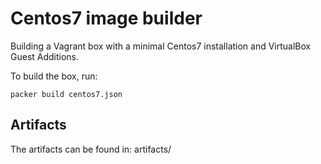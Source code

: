 # Centos7 image builder

Building a Vagrant box with a minimal Centos7 installation and
VirtualBox Guest Additions.

To build the box, run:
```
packer build centos7.json
```

## Artifacts
The artifacts can be found in: artifacts/
